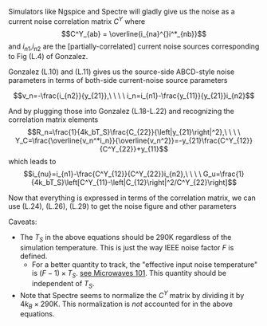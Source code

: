Simulators like Ngspice and Spectre will gladly give us the noise as a current noise correlation matrix $C^Y$ where
$$C^Y_{ab} = \overline{i_{na}^{}i^*_{nb}}$$
and $i_{n1}$,$i_{n2}$ are the [partially-correlated] current noise sources corresponding to Fig (L.4) of Gonzalez. 

Gonzalez (L.10) and (L.11) gives us the source-side ABCD-style noise parameters in terms of both-side current-noise source parameters

$$v_n=-\frac{i_{n2}}{y_{21}},\ \ \ \ i_n=i_{n1}-\frac{y_{11}}{y_{21}}i_{n2}$$

And by plugging those into Gonzalez (L.18-L.22) and recognizing the correlation matrix elements
$$R_n=\frac{1}{4k_bT_S}\frac{C_{22}}{\left|y_{21}\right|^2},\ \ \ \ Y_C=\frac{\overline{v_n^*i_n}}{\overline{v_n^2}}=-y_{21}\frac{C^Y_{12}}{C^Y_{22}}+y_{11}$$
which leads to
$$i_{nu}=i_{n1}-\frac{C^Y_{12}}{C^Y_{22}}i_{n2},\ \ \ \ G_u=\frac{1}{4k_bT_S}\left[C^Y_{11}-\left|C_{12}\right|^2/C^Y_{22}\right]$$

Now that everything is expressed in terms of the correlation matrix, we can use (L.24), (L.26), (L.29) to get the noise figure and other parameters

Caveats:
- The $T_S$ in the above equations should be 290K regardless of the simulation temperature.  This is just the way IEEE noise factor $F$ is defined.
  - For a better quantity to track, the "effective input noise temperature" is $(F-1)\times T_S$. [see Microwaves 101](https://www.microwaves101.com/encyclopedias/noise-figure-one-and-two-friis-and-ieee).  This quantity should be independent of $T_S$.
- Note that Spectre seems to normalize the $C^Y$ matrix by dividing it by $4k_B\times 290\mathrm{K}$. This normalization is *not* accounted for in the above equations.